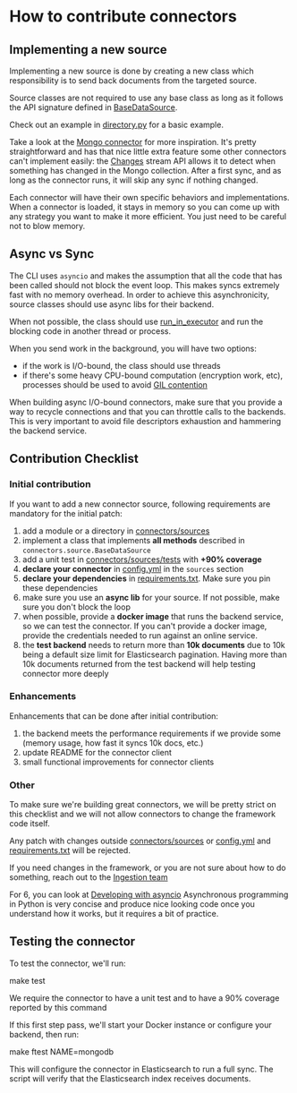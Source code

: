 # How to contribute connectors

## Implementing a new source

Implementing a new source is done by creating a new class which responsibility
is to send back documents from the targeted source.

Source classes are not required to use any base class as long
as it follows the API signature defined in [BaseDataSource](connectors/source.py).

Check out an example in [directory.py](../connectors/sources/directory.py>) for a basic
example.

Take a look at the [Mongo connector](connectors/sources/mongo.py) for more inspiration.
It's pretty straightforward and has that nice little extra feature some other connectors
can't implement easily: the [Changes](https://www.mongodb.com/docs/manual/changeStreams/)
stream API allows it to detect when something has changed in the Mongo collection.
After a first sync, and as long as the connector runs, it will skip any sync if nothing
changed.

Each connector will have their own specific behaviors and implementations. When
a connector is loaded, it stays in memory so you can come up with any strategy you want
to make it more efficient. You just need to be careful not to blow memory.


## Async vs Sync

The CLI uses `asyncio` and makes the assumption that all the code that has been
called should not block the event loop. This makes syncs extremely fast with
no memory overhead. In order to achieve this asynchronicity,
source classes should use async libs for their backend.

When not possible, the class should use [run_in_executor](https://docs.python.org/3/library/asyncio-eventloop.html#executing-code-in-thread-or-process-pools)
and run the blocking code in another thread or process.

When you send work in the background, you will have two options:

- if the work is I/O-bound, the class should use threads
- if there's some heavy CPU-bound computation (encryption work, etc), processes should be used to
avoid [GIL contention](https://realpython.com/python-gil/)

When building async I/O-bound connectors, make sure that you provide a way to
recycle connections and that you can throttle calls to the backends. This is
very important to avoid file descriptors exhaustion and hammering the backend
service.


## Contribution Checklist

### Initial contribution

If you want to add a new connector source, following requirements are mandatory for the initial patch:

1. add a module or a directory in [connectors/sources ](../connectors/sources)
2. implement a class that implements **all methods** described in `connectors.source.BaseDataSource`
3. add a unit test in [connectors/sources/tests](../connectors/sources/tests) with **+90% coverage**
4. **declare your connector** in [config.yml](../config.yml) in the `sources` section
5. **declare your dependencies** in [requirements.txt](../requirements.txt). Make sure you pin these dependencies
6. make sure you use an **async lib** for your source. If not possible, make sure you don't block the loop
7. when possible, provide a **docker image** that runs the backend service, so we can test the connector. If you can't provide a docker image, provide the credentials needed to run against an online service.
8. the **test backend** needs to return more than **10k documents** due to 10k being a default size limit for Elasticsearch pagination.
   Having more than 10k documents returned from the test backend will help testing connector more deeply

### Enhancements

Enhancements that can be done after initial contribution:

1. the backend meets the performance requirements if we provide some (memory usage, how fast it syncs 10k docs, etc.)
2. update README for the connector client
3. small functional improvements for connector clients


### Other

To make sure we're building great connectors, we will be pretty strict on this checklist and we will
not allow connectors to change the framework code itself.

Any patch with changes outside [connectors/sources](../connectors/sources) or 
[config.yml](../config.yml) and [requirements.txt](requirements.txt>) will be rejected.

If you need changes in the framework, or you are not sure about how to do something,
reach out to the [Ingestion team](https://github.com/orgs/elastic/teams/ingestion-team/members>)

For 6, you can look at [Developing with asyncio](https://docs.python.org/3/library/asyncio-dev.html>)
Asynchronous programming in Python is very concise and produce nice looking code once you understand how it works,
but it requires a bit of practice.


## Testing the connector

To test the connector, we'll run:

   make test

We require the connector to have a unit test and to have a 90% coverage reported by this command

If this first step pass, we'll start your Docker instance or configure your backend, then run:

   make ftest NAME=mongodb

This will configure the connector in Elasticsearch to run a full sync.
The script will verify that the Elasticsearch index receives documents.

